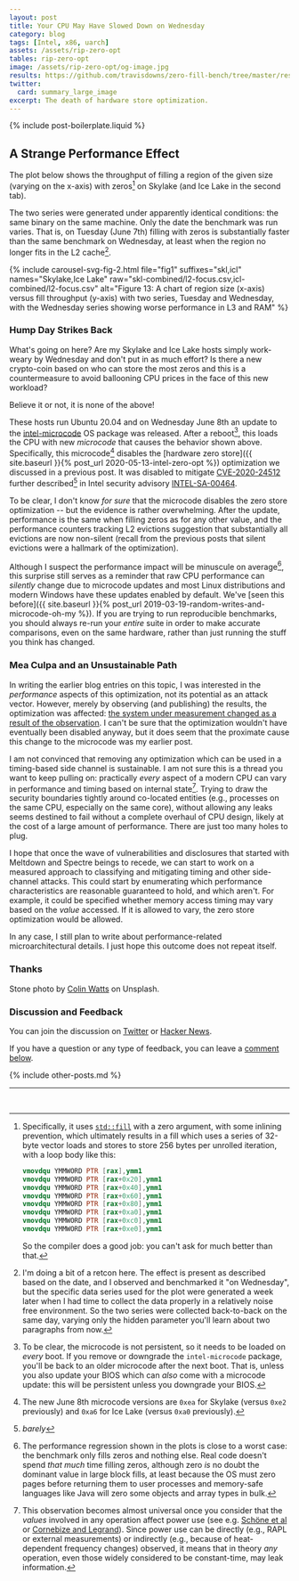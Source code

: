 ```yaml
---
layout: post
title: Your CPU May Have Slowed Down on Wednesday
category: blog
tags: [Intel, x86, uarch]
assets: /assets/rip-zero-opt
tables: rip-zero-opt
image: /assets/rip-zero-opt/og-image.jpg
results: https://github.com/travisdowns/zero-fill-bench/tree/master/results/post3
twitter:
  card: summary_large_image
excerpt: The death of hardware store optimization.
---
```


{% include post-boilerplate.liquid %}

## A Strange Performance Effect

The plot below shows the throughput of filling a region of the given size (varying on the x-axis) with zeros[^stdfill] on Skylake (and Ice Lake in the second tab).

The two series were generated under apparently identical conditions: the same binary on the same machine. Only the date the benchmark was run varies. That is, on Tuesday (June 7th) filling with zeros is substantially faster than the same benchmark on Wednesday, at least when the region no longer fits in the L2 cache[^whitelie].


{% include carousel-svg-fig-2.html file="fig1" suffixes="skl,icl" names="Skylake,Ice Lake"
    raw="skl-combined/l2-focus.csv,icl-combined/l2-focus.csv"
    alt="Figure 13: A chart of region size (x-axis) versus fill throughput (y-axis) with two series, Tuesday and Wednesday, with the Wednesday series showing worse performance in L3 and RAM" %}

### Hump Day Strikes Back

What's going on here? Are my Skylake and Ice Lake hosts simply work-weary by Wednesday and don't put in as much effort? Is there a new crypto-coin based on who can store the most zeros and this is a countermeasure to avoid ballooning CPU prices in the face of this new workload?

Believe it or not, it is none of the above!

These hosts run Ubuntu 20.04 and on Wednesday June 8th an update to the [intel-microcode](https://launchpad.net/ubuntu/+source/intel-microcode) OS package was released. After a reboot[^reboot], this loads the CPU with new _microcode_ that causes the behavior shown above. Specifically, this microcode[^versions] disables the [hardware zero store]({{ site.baseurl }}{% post_url 2020-05-13-intel-zero-opt %}) optimization we discussed in a previous post. It was disabled to mitigate [CVE-2020-24512](http://cve.mitre.org/cgi-bin/cvename.cgi?name=CVE-2020-24512) further described[^barely] in Intel security advisory [INTEL-SA-00464](https://www.intel.com/content/www/us/en/security-center/advisory/intel-sa-00464.html).

To be clear, I don't know _for sure_ that the microcode disables the zero store optimization -- but the evidence is rather overwhelming. After the update, performance is the same when filling zeros as for any other value, and the performance counters tracking L2 evictions suggestion that substantially all evictions are now non-silent (recall from the previous posts that silent evictions were a hallmark of the optimization).

Although I suspect the performance impact will be minuscule on average[^impact], this surprise still serves as a reminder that raw CPU performance can _silently_ change due to microcode updates and most Linux distributions and modern Windows have these updates enabled by default. We've [seen this before]({{ site.baseurl }}{% post_url 2019-03-19-random-writes-and-microcode-oh-my %}). If you are trying to run reproducible benchmarks, you should always re-run your _entire_ suite in order to make accurate comparisons, even on the same hardware, rather than just running the stuff you think has changed.

### Mea Culpa and an Unsustainable Path

In writing the earlier blog entries on this topic, I was interested in the _performance_ aspects of this optimization, not its potential as an attack vector. However, merely by observing (and publishing) the results, the optimization was affected: [the system under measurement changed as a result of the observation](https://en.wikipedia.org/wiki/Measurement_problem). I can't be sure that the optimization wouldn't have eventually been disabled anyway, but it does seem that the proximate cause this change to the microcode was my earlier post.

I am not convinced that removing any optimization which can be used in a timing-based side channel is sustainable. I am not sure this is a thread you want to keep pulling on: practically _every_ aspect of a modern CPU can vary in performance and timing based on internal state[^power]. Trying to draw the security boundaries tightly around co-located entities (e.g., processes on the same CPU, especially on the same core), without allowing any leaks seems destined to fail without a complete overhaul of CPU design, likely at the cost of a large amount of performance. There are just too many holes to plug.

I hope that once the wave of vulnerabilities and disclosures that started with Meltdown and Spectre beings to recede, we can start to work on a measured approach to classifying and mitigating timing and other side-channel attacks. This could start by enumerating which performance characteristics are reasonable guaranteed to hold, and which aren't. For example, it could be specified whether memory access timing may vary based on the _value_ accessed. If it is allowed to vary, the zero store optimization would be allowed.

In any case, I still plan to write about performance-related microarchitectural details. I just hope this outcome does not repeat itself.

### Thanks

Stone photo by <a href="https://unsplash.com/@imagefactory">Colin Watts</a> on Unsplash.

### Discussion and Feedback

You can join the discussion on [Twitter](https://twitter.com/trav_downs/status/1407110595761950720) or [Hacker News](https://travisdowns.github.io/blog/2021/06/17/rip-zero-opt.html).

If you have a question or any type of feedback, you can leave a [comment below](#comment-section).

{% include other-posts.md %}

---
<br>

[^barely]: _barely_

[^versions]: The new June 8th microcode versions are `0xea` for Skylake (versus `0xe2` previously) and `0xa6` for Ice Lake (versus `0xa0` previously). 

[^reboot]: To be clear, the microcode is not persistent, so it needs to be loaded on _every_ boot. If you remove or downgrade the `intel-microcode` package, you'll be back to an older microcode after the next boot. That is, unless you also update your BIOS which can _also_ come with a microcode update: this will be persistent unless you downgrade your BIOS.

[^stdfill]:
    Specifically, it uses [`std::fill`](https://en.cppreference.com/w/cpp/algorithm/fill) with a zero argument, with some inlining prevention, which ultimately results in a fill which uses a series of 32-byte vector loads and stores to store 256 bytes per unrolled iteration, with a loop body like this:
    ~~~nasm
    vmovdqu YMMWORD PTR [rax],ymm1
    vmovdqu YMMWORD PTR [rax+0x20],ymm1
    vmovdqu YMMWORD PTR [rax+0x40],ymm1
    vmovdqu YMMWORD PTR [rax+0x60],ymm1
    vmovdqu YMMWORD PTR [rax+0x80],ymm1
    vmovdqu YMMWORD PTR [rax+0xa0],ymm1
    vmovdqu YMMWORD PTR [rax+0xc0],ymm1
    vmovdqu YMMWORD PTR [rax+0xe0],ymm1
    ~~~
    So the compiler does a good job: you can't ask for much better than that.

[^power]: This observation becomes almost universal once you consider that the _values_ involved in any operation affect power use (see e.g. [Schöne et al](https://arxiv.org/pdf/1905.12468.pdf) or [Cornebize and Legrand](https://hal.inria.fr/hal-02401760/document)). Since power use can be directly (e.g., RAPL or external measurements) or indirectly (e.g., because of heat-dependent frequency changes) observed, it means that in theory _any_ operation, even those widely considered to be constant-time, may leak information.

[^whitelie]: I'm doing a bit of a retcon here. The effect is present as described based on the date, and I observed and benchmarked it "on Wednesday", but the specific data series used for the plot were generated a week later when I had time to collect the data properly in a relatively noise free environment. So the two series were collected back-to-back on the same day, varying only the hidden parameter you'll learn about two paragraphs from now.

[^impact]: The performance regression shown in the plots is close to a worst case: the benchmark only fills zeros and nothing else. Real code doesn't spend _that much_ time filling zeros, although zero *is* no doubt the dominant value in large block fills, at least because the OS must zero pages before returning them to user processes and memory-safe languages like Java will zero some objects and array types in bulk.